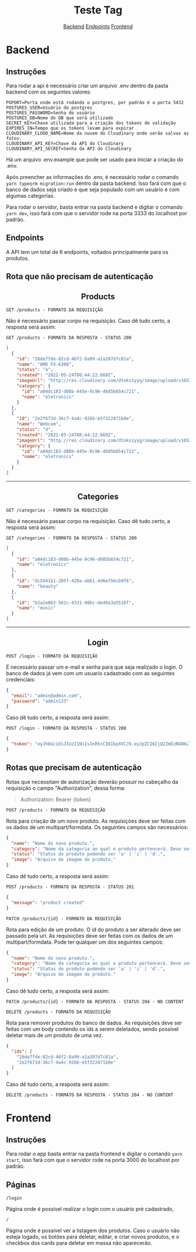 <h1 align="center">
  Teste Tag
</h1>

<div align="center">
  <a href="#backend">Backend</a>
  <a href="#endpoints">Endpoints</a>
  <a href="#frontend">Frontend</a>
</div>

# **Backend**

## **Instruções**

Para rodar a api é necessário criar um arquivo .env dentro da pasta backend com os seguintes valores:

    PGPORT=Porta onde está rodando o postgres, por padrão é a porta 5432
    POSTGRES_USER=Usuário do postgres
    POSTGRES_PASSWORD=Senha do usuário
    POSTGRES_DB=Nome do DB que será utilizado
    SECRET_KEY=Chave utilizada para a criação dos tokens de validação
    EXPIRES_IN=Tempo que os tokens levam para expirar
    CLOUDINARY_CLOUD_NAME=Nome da nuvem do Cloudinary onde serão salvas as fotos.
    CLOUDINARY_API_KEY=Chave da API do Cloudinary
    CLOUDINARY_API_SECRET=Senha da API do Cloudinary

Há um arquivo .env.example que pode ser usado para iniciar a criação do .env.

Após preencher as informações do .env, é necessário rodar o comando `yarn typeorm migration:run` dentro da pasta backend. Isso fará com que o banco de dados seja criado e que seja populado com um usuário e com algumas categorias.

Para rodar o servidor, basta entrar na pasta backend e digitar o comando `yarn dev`, isso fará com que o servidor rode na porta 3333 do localhost por padrão.

## **Endpoints**

A API tem um total de 6 endpoints, voltados principalmente para os produtos. <br/>

## Rota que não precisam de autenticação

<h2 align ='center'> Products </h2>

`GET /products - FORMATO DA REQUISIÇÃO`

Não é necessário passar corpo na requisição.
Caso dê tudo certo, a resposta será assim:

`GET /products - FORMATO DA RESPOSTA - STATUS 200`

```json
[
  {
    "id": "26de7fde-82cd-46f2-8a99-a1a207d7c81a",
    "name": "AMD FX-6300",
    "status": "a",
    "created": "2022-05-24T08:44:22.669Z",
    "imageUrl": "http://res.cloudinary.com/dtokszyyg/image/upload/v1653498182/pwuja8fgueolmv5hlvyoit.jpg",
    "category": {
      "id": "a04dc183-d08b-445e-9c96-d685b654c721",
      "name": "eletronics"
    }
  },
  {
    "id": "2e2f673d-36c7-4a4c-926b-e5f322471b8e",
    "name": "Webcam",
    "status": "d",
    "created": "2022-05-24T08:44:22.669Z",
    "imageUrl": "http://res.cloudinary.com/dtokszyyg/image/upload/v1653517135/ootuhadd5ihvfvcn4jfpbouu.jpg",
    "category": {
      "id": "a04dc183-d08b-445e-9c96-d685b654c721",
      "name": "eletronics"
    }
  }
]
```

---

<h2 align ='center'> Categories </h2>

`GET /categories - FORMATO DA REQUISIÇÃO`

Não é necessário passar corpo na requisição.
Caso dê tudo certo, a resposta será assim:

`GET /categories - FORMATO DA RESPOSTA - STATUS 200`

```json
[
  {
    "id": "a04dc183-d08b-445e-9c96-d685b654c721",
    "name": "eletronics"
  },
  {
    "id": "dc5441b1-205f-429a-ab61-4d6ef56cb9f6",
    "name": "beauty"
  },
  {
    "id": "b2a2e862-562c-4331-98bc-de49a3a5516f",
    "name": "music"
  }
]
```

---

<h2 align ='center'> Login </h2>

`POST /login - FORMATO DA REQUISIÇÃO`

É necessário passar um e-mail e senha para que seja realizado o login. O banco de dados já vem com um usuario cadastrado com as seguintes credenciais:

```json
{
  "email": "admin@admin.com",
  "password": "admin123"
}
```

Caso dê tudo certo, a resposta será assim:

`POST /login - FORMATO DA RESPOSTA - STATUS 200`

```json
{
  "token": "eyJhbGciOiJIUzI1NiIsInR5cCI6IkpXVCJ9.eyJpZCI6IjQ2ZmEzNGNkLTVkMmItNGQ1Zi04MjcxLThlY2EwNzIzNDBkZCIsIm5hbWUiOiJhZG1pbiIsImVtYWlsIjoiYWRtaW5AYWRtaW4uY29tIiwicGFzc3dvcmQiOiJhZG1pbjEyMyIsImlhdCI6MTY1MzUyMDUzNiwiZXhwIjoyNDUzNTIwNTM2fQ.GX0C32isKCJYbAqsXtE4Jwcp-XaPdB19uces9FPqfgY"
}
```

## Rotas que precisam de autenticação

Rotas que necessitam de autorização deverão possuir no cabeçalho da requisição o campo "Authorization", dessa forma:

> Authorization: Bearer {token}

`POST /products - FORMATO DA REQUISIÇÃO`

Rota para criação de um novo produto. As requisições deve ser feitas com os dados de um multipart/formdata. Os seguintes campos são necessários:

```json
{
  "name": "Nome do novo produto.",
  "category": "Nome da categoria ao qual o produto pertencerá. Deve ser uma categoria já existente.",
  "status": "Status do produto podendo ser 'a' | 'i' | 'd'.",
  "image": "Arquivo de imagem do produto."
}
```

Caso dê tudo certo, a resposta será assim:

`POST /products - FORMATO DA RESPOSTA - STATUS 201`

```json
{
  "message": "product created"
}
```

`PATCH /products/{id} - FORMATO DA REQUISIÇÃO`

Rota para edição de um produto. O id do produto a ser alterado deve ser passado pela url. As requisições deve ser feitas com os dados de um multipart/formdata. Pode ter qualquer um dos seguintes campos:

```json
{
  "name": "Nome do novo produto.",
  "category": "Nome da categoria ao qual o produto pertencerá. Deve ser uma categoria já existente.",
  "status": "Status do produto podendo ser 'a' | 'i' | 'd'.",
  "image": "Arquivo de imagem do produto."
}
```

Caso dê tudo certo, a resposta será assim:

`PATCH /products/{id} - FORMATO DA RESPOSTA - STATUS 204 - NO CONTENT`

`DELETE /products - FORMATO DA REQUISIÇÃO`

Rota para remover produtos do banco de dados. As requisições deve ser feitas com um body contendo os ids a serem deletados, sendo possível deletar mais de um produto de uma vez.

```json
{
  "ids": [
    "26de7fde-82cd-46f2-8a99-a1a207d7c81a",
    "2e2f673d-36c7-4a4c-926b-e5f322471b8e"
  ]
}
```

Caso dê tudo certo, a resposta será assim:

`DELETE /products - FORMATO DA RESPOSTA - STATUS 204 - NO CONTENT`

# **Frontend**

## **Instruções**

Para rodar o app basta entrar na pasta frontend e digitar o comando `yarn start`, isso fará com que o servidor rode na porta 3000 do localhost por padrão.

## Páginas

`/login `

Página onde é possível realizar o login com o usuário pré cadastrado,

`/`

Página onde é possível ver a listagem dos produtos. Caso o usuário não esteja logado, os botões para deletar, editar, e criar novos produtos, e o checkbox dos cards para deletar em massa não aparecerão.
